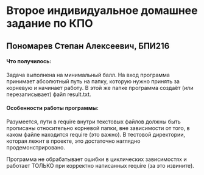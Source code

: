 # Второе индивидуальное домашнее задание по КПО
## Пономарев Степан Алексеевич, БПИ216
#### Что получилось:  
Задача выполнена на минимальный балл.
На вход программа принимает абсолютный путь на папку, которую нужно принять за корневую и начинает работу. В этой же папке программа создаёт (или перезаписывает) файл result.txt.

#### Особенности работы программы:
Разумеется, пути в require внутри текстовых файлов должны быть прописаны относительно корневой папки, вне зависимости от того, в каком файле находится require (это важно). В тестовой директории, которая  лежит в проекте, это достаточно наглядно продемонстрировано.

Программа не обрабатывает ошибки в циклических зависимостях и работает ТОЛЬКО при корректно написанных require (за это извините).
